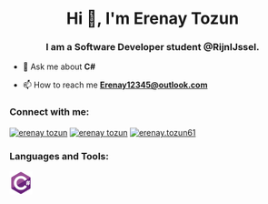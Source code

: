 <h1 align="center">Hi 👋, I'm Erenay Tozun</h1>
<h3 align="center">I am a Software Developer student @RijnIJssel.</h3>

- 💬 Ask me about **C#**

- 📫 How to reach me **Erenay12345@outlook.com**

<h3 align="left">Connect with me:</h3>
<p align="left">
<a href="https://linkedin.com/in/erenay tozun" target="blank"><img align="center" src="https://raw.githubusercontent.com/rahuldkjain/github-profile-readme-generator/master/src/images/icons/Social/linked-in-alt.svg" alt="erenay tozun" height="30" width="40" /></a>
<a href="https://fb.com/erenay tozun" target="blank"><img align="center" src="https://raw.githubusercontent.com/rahuldkjain/github-profile-readme-generator/master/src/images/icons/Social/facebook.svg" alt="erenay tozun" height="30" width="40" /></a>
<a href="https://instagram.com/erenay.tozun61" target="blank"><img align="center" src="https://raw.githubusercontent.com/rahuldkjain/github-profile-readme-generator/master/src/images/icons/Social/instagram.svg" alt="erenay.tozun61" height="30" width="40" /></a>
</p>

<h3 align="left">Languages and Tools:</h3>
<p align="left"> <a href="https://www.w3schools.com/cs/" target="_blank" rel="noreferrer"> <img src="https://raw.githubusercontent.com/devicons/devicon/master/icons/csharp/csharp-original.svg" alt="csharp" width="40" height="40"/> </a> </p>
